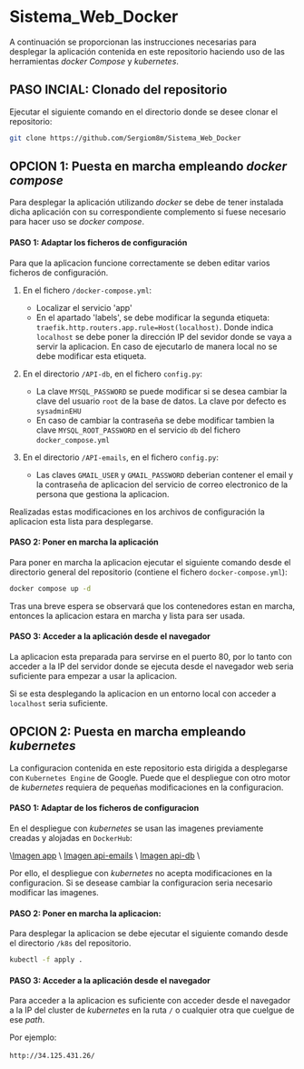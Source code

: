 # Sistema_Web_Docker

A continuación se proporcionan las instrucciones necesarias para desplegar la aplicación contenida en este repositorio haciendo uso de las herramientas _docker Compose_ y _kubernetes_.

## PASO INCIAL: Clonado del repositorio

Ejecutar el siguiente comando en el directorio donde se desee clonar el repositorio:

```bash
git clone https://github.com/Sergiom8m/Sistema_Web_Docker
```

## OPCION 1: Puesta en marcha empleando _docker compose_

Para desplegar la aplicación utilizando _docker_ se debe de tener instalada dicha aplicación con su correspondiente complemento si fuese necesario para hacer uso se _docker compose_.

#### PASO 1: Adaptar los ficheros de configuración

Para que la aplicacion funcione correctamente se deben editar varios ficheros de configuración.

1. En el fichero `/docker-compose.yml`:
    
    - Localizar el servicio 'app'
    - En el apartado 'labels', se debe modificar la segunda etiqueta: `traefik.http.routers.app.rule=Host(localhost)`. Donde indica `localhost` se debe poner la dirección IP del sevidor donde se vaya a servir la aplicacion. En caso de ejecutarlo de manera local no se debe modificar esta etiqueta.

2. En el directorio `/API-db`, en el fichero `config.py`:
    
    - La clave `MYSQL_PASSWORD` se puede modificar si se desea cambiar la clave del usuario `root` de la base de datos. La clave por defecto es `sysadminEHU`
    - En caso de cambiar la contraseña se debe modificar tambien la clave `MYSQL_ROOT_PASSWORD` en el servicio `db` del fichero `docker_compose.yml` 

3. En el directorio `/API-emails`, en el fichero `config.py`:

    - Las claves `GMAIL_USER` y `GMAIL_PASSWORD` deberian contener el email y la contraseña de aplicacion del servicio de correo electronico de la persona que gestiona la aplicacion. 

Realizadas estas modificaciones en los archivos de configuración la aplicacion esta lista para desplegarse.

#### PASO 2: Poner en marcha la aplicación

Para poner en marcha la aplicacion ejecutar el siguiente comando desde el directorio general del repositorio (contiene el fichero `docker-compose.yml`):

```bash
docker compose up -d
```

Tras una breve espera se observará que los contenedores estan en marcha, entonces la aplicacion estara en marcha y lista para ser usada.

#### PASO 3: Acceder a la aplicación desde el navegador

La aplicacion esta preparada para servirse en el puerto 80, por lo tanto con acceder a la IP del servidor donde se ejecuta desde el navegador web seria suficiente para empezar a usar la aplicacion. 

Si se esta desplegando la aplicacion en un entorno local con acceder a `localhost` seria suficiente.



## OPCION 2: Puesta en marcha empleando _kubernetes_

La configuracion contenida en este repositorio esta dirigida a desplegarse con `Kubernetes Engine` de Google. Puede que el despliegue con otro motor de _kubernetes_ requiera de pequeñas modificaciones en la configuracion.

#### PASO 1: Adaptar de los ficheros de configuracion

En el despliegue con _kubernetes_ se usan las imagenes previamente creadas y alojadas en `DockerHub`:

\\[Imagen app](https://hub.docker.com/repository/docker/sergiom8m8/app/general) \\
[Imagen api-emails](https://hub.docker.com/repository/docker/sergiom8m8/api-emails/general) \\
[Imagen api-db](https://hub.docker.com/repository/docker/sergiom8m8/api-db/general) \\

Por ello, el despliegue con _kubernetes_ no acepta modificaciones en la configuracion. Si se desease cambiar la configuracion seria necesario modificar las imagenes.

#### PASO 2: Poner en marcha la aplicacion:

Para desplegar la aplicacion se debe ejecutar el siguiente comando desde el directorio `/k8s` del repositorio.

```bash
kubectl -f apply .
```

#### PASO 3: Acceder a la aplicación desde el navegador

Para acceder a la aplicacion es suficiente con acceder desde el navegador a la IP del cluster de _kubernetes_ en la ruta `/` o cualquier otra que cuelgue de ese _path_.

Por ejemplo: \
\
`http://34.125.431.26/`